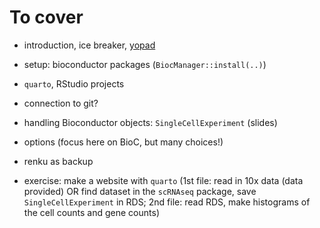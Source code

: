 # To cover

- introduction, ice breaker, [yopad](https://yopad.eu/p/freiburg-scrnaseq-workshop)
- setup: bioconductor packages (`BiocManager::install(..)`)
- `quarto`, RStudio projects
- connection to git?
- handling Bioconductor objects: `SingleCellExperiment` (slides)
- options (focus here on BioC, but many choices!)
- renku as backup

- exercise: make a website with `quarto` 
  (1st file: read in 10x data (data provided) OR find dataset in the `scRNAseq` package, save `SingleCellExperiment` in RDS; 
   2nd file: read RDS, make histograms of the cell counts and gene counts)
